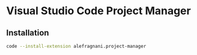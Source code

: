 # Visual Studio Code Project Manager

## Installation

```sh
code --install-extension alefragnani.project-manager
```

<!--
~/Library/Application\ Support/Code/User/globalStorage/alefragnani.project-manager/projects.json
-->
